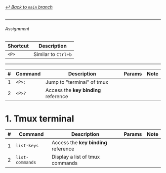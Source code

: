 ###### [_↩ Back to `main` branch_](https://github.com/cuongpiger/cloud)

<hr>

###### Assignment
|Shortcut|Description|
|-|-|
|`<P>`|Similar to `Ctrl+b`|

<hr>

|#|Command|Description|Params|Note|
|-|-|-|-|-|
|1|`<P>:`|Jump to "terminal" of tmux|||
|2|`<P>?`|Access the **key binding** reference|||


# 1. Tmux terminal
|#|Command|Description|Params|Note|
|-|-|-|-|-|
|1|`list-keys`|Access the **key binding** reference|||
|2|`list-commands`|Display a list of tmux commands|||